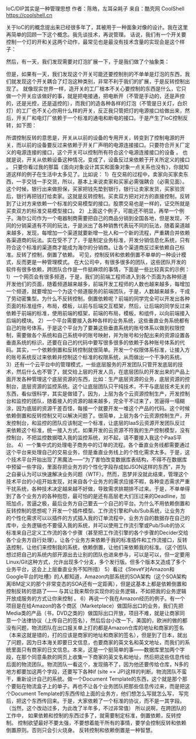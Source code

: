IoC/DIP其实是一种管理思想
作者：陈皓，左耳朵耗子
来自：酷壳网 CoolShell https://coolshell.cn


关于IoC的的概念提出来已经很多年了，其被用于一种面象对像的设计。我在这里再简单的回顾一下这个概念。我先谈技术，再说管理。
话说，我们有一个开关要控制一个灯的开和关这两个动作，最常见也是最没有技术含量的实现会是这个样子：

然后，有一天，我们发现需要对灯泡扩展一下，于是我们做了个抽象类：

但是，如果有一天，我们发现这个开关可能还要控制别的不单单是灯泡的东西，我们就发现这个开关耦合了灯泡这种类别，非常不利于我们的扩展，于是反转控制出现了。
就像现实世界一样，造开关的工厂根本不关心要控制的东西是什么，它只做一个开关应该做好的事，就是把电接通，把电断开（不管是手动的，还是声控的，还是光控，还是遥控的），而我们的造各种各样的灯泡（不管是日关灯，白炽灯）的工厂也不关心你用什么样的开关，反正我只管把灯的电源接口给做出来，然后，开关厂和电灯厂依赖于一个标准的通电和断电的接口。于是产生了IoC控制反转，如下图：

所谓控制反转的意思是，开关从以前的设备的专用开关，转变到了控制电源的开关，而以前的设备要反过来依赖于开关厂声明的电源连接接口。只要符合开关厂定义的电源连接的接口，这个开关可以控制所有符合这个电源连接接口的设备 。 也就是说，开关从依赖设备这种情况，变成了，设备反过来依赖于开关所定义的接口 。
只要你看过我的那篇《面向对象设计其实和面象对象一点关系也没有》，你就知道这样的例子在生活中太多见了。比如说：
1）在交易的过程中，卖家向买家卖东西，一手交钱一手交货，所以，基本上来说卖家和买家必需强耦合（必需见面）。这个时候，银行出来做担保，买家把钱先垫到银行，银行让卖家发货，买家验货后，银行再把钱打给卖家。这就是反转控制。买卖双方把对对方的直接控制，反转到了让对方来依赖一个标准的交易模型的接口。股票交易也是一样的，证交所就是买卖双方的标准交易模型接口。
2）上面这个例子，可能还不明显，再举一个例子。海尔公司作为一个电器制商需要把自己的商品分销到全国各地，但是发现，不同的分销渠道有不同的玩法，于是派出了各种销售代表玩不同的玩法，随着渠道越来越多，发现，每增加一个渠道就要新增一批人和一个新的流程，严重耦合并依赖各渠道商的玩法。实在受不了了，于是制定业务标准，开发分销信息化系统，只有符合这个标准的渠道商才能成为海尔的分销商。让各个渠道商反过来依赖自己标准。反转了控制，倒置了依赖。
可见，控制反转和依赖倒置不单单的一种设计模式，反而更是一种管理模式。
在大公司中，有很多很多的团队，这些团队开发的软件有很多依赖，跨团队合作是一件挺麻烦的事情，下面是一些比较真实的示例：
1）一个网页会有很多频道，于是，我们的前端工程师进入到各个页面为各种频道开发他们的页面，随着频道越来越多，前端开发工程师的人数也越来越多，每增加一个频道，就要增加一个为这个频道服务的前端团队，于是，人数越来越多，干成了劳动密集型。为什么不反转控制，倒置依赖呢？前端的同学完全可以开发出各种页面的标准组件，布局，模板，以前与后端交互框架，然后，让后端的同学反过来依赖于前端的标准，使用前端的框架，前端的布局，模板，和组件，以向前端接入后端的模块。
2）一个平台需要接入各种各样的业务系统，这些垂直业务系统都有自己的账号体系，于是这个平台为了要兼这些垂直系统的账号体系以做到权限控制，需要做各个系统和自己系统中的账号映射，并为账号和分配出来的资源设置各垂直系统的标识，还要在自己的代码中要写很多很多的依赖于各种账号体系的代码。其实，一个依赖倒置和反转控制就很简单。开发一个权限体系标准，让接入方的账号系统反过来依赖并控制这个标准的权限系统，从而做出一个干净的系统。
3）还有一个云平台中的管理模式，一些底层服务的开发团队只管开发底层的技术，然后什么也不管了，就交给上层的开发人员，在底层团队的开发出来的产品上面开发各种管理这个底层资源的东西，比如：生产底层资源的业务，底层资源的控制台，底层资源的监控系统。这个让底层团队只干纯技术，不干与底层技术无关的东西，看似很科学，其实是做错了。因为，上层为各个云资源控制生产，开发控制台和监控的团队，随着接入的资源的越来越多，完全干不过来了，苦逼得一塌糊涂，因为底层的资源千差百怪，每接一个就要开发一堆这个产品的代码。这个时候依赖倒置和反转控制又可以解决问题了。很简单，上层为各个云资源控制生产，开发控制台，和监控的团队应该制定一个标准，让底层的IaaS云资源开发团队反过来依赖这个标准，统一接入方式，如果开发的云资源不符我的生产控制模型，没有控制台，不把监控数据喂入我的监控系统，对不起，请不要接入我这个PaaS平台。
4）一个集中式的处理电子商务中的订单的流程。各个垂直业务线都需要通过这个平台来处理自己的交易业务，但是垂直业务线上的个性化需求太多。于是，这个技术平台开始出现了黑魔法——“为了害怕改变数据库表结构，不得不在数据库中预留一些字段，里面存把业务方的个性化字段存成如JSON这样的东西”，并为之自豪认为可以快速解决业务问题（WTF）。然而，恶梦并没就此结束，管理这个技术平台的小组开始发现，对来自各个业务方的需求应接不暇，各种变态需求严重干扰系统，各种技术决定越来越不好做，导致需求排期排不过来。于是，不单单得到了各个业务方的各种抱怨，最可怕的是还有高层老大们压过来的Deadline，加班加点，苦逼之极，最后业务方自己要去一个自己的平台。为什么不用依赖倒置和反转控制的思想呢？开发一个插件模型、工作流引擎和Pub/Sub系统，让业务方的个性化需求可以以插件的方式插入我的订单流程中，业务方自的数据存在自己的库中，业务逻辑也不要侵入我的系统，并可以使用工作流引擎或Pub/Sub的协义标准来自己定义工作流的各个步骤（甚至把工作流引擎的各个步骤的Decider交给各个业务方自行处理）。让各个业务方来依赖于我的标准插件和工作流接口，反转迭控制，让他们来控制我的系统，依赖倒置，让他们来依赖我的标准。（这个团队想过把自己的系统内部开源出去让别的团队也进来参与，可以是可以，但一定要用Linux/Git这种方式，允许出现多个分支，多个发行版。但多个版本又造成了多个业务平台，这会上上层垂直业务不知所措）
5）看过《SteveY对Amazon和Google平台的吐槽》的人都知道，Amazon内部系统的SOA架构（这个SOA架构离IBM定义的那个非常变态的SOA还有一定距离），但是这基本上都是依赖倒置和控制反转的思路了—— 与其让我来帮你实现你的业务逻辑，不如把我的业务逻辑开放成服务的方式让你来控制 。
6）再说一个我在Amazon经历的例子。有一个项目是在给Amazon的各个商区（Marketplace）做国际出口的业务，我们先把Media类的产品（书，DVD之类的）做国际出口开放，项目不难，就是让商家同意一个法律协议（上传自己的签名），然后后台小改一下。美国的，欧洲的做的都没有问题，物流团队在出口报关单上打的都是Amazon仓库的地址和商家的签名（本来这就是错的，打的应该是商家的地址和商家的签名），但是到了日本，就出了问题，因为日本海关即要日文信息，也要商家的英文名和英文地址，而我们的系统里面只有商家的日文信息。本来，这是一个挺简单的事——数据库里加两个字段，在那个同意条款的网页上收集一下商家的英文名和地址，然后把这些信息传给后面的物流团队。物流团队一看这个，发现搞不了，因为他还要传给仓库，N多的地方都要加这两个字段，还要写下各种if (site == JP)这样的判断。物流团队不蛮干，重新设计自己的系统。做一个Document Template的东西，这个就是那个那个要贴在物流盒子上的单子。再也不让各个业务团队把那些信息传过来，而是把这个Document Template的东西传给上面的业务方，他们想怎么写就怎么写， 写完后，把这个东西传回来。于是，大家依赖了一个标准的协议，而不是一其字段。（当然，这个改动过多，为此改了半年多，不过非常值）
所以说啊，在跨团队的工作中，
如果依赖和控制的东西过多了，就需要制定标准，倒置依赖，反转控制。
控制欲望最好不要太强，不要想着能干所有的事情，要学会控制反转和依赖倒置原则。否则只会引火烧身。
反转控制和依赖倒置是一种智慧。